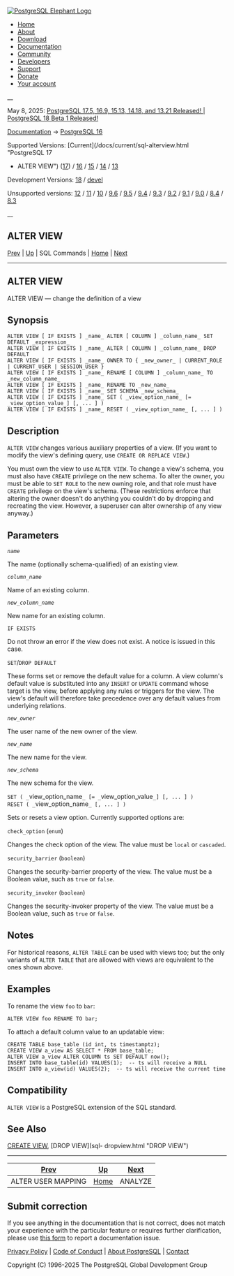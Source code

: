 [ ![PostgreSQL Elephant Logo](/media/img/about/press/elephant.png) ](/)

  * [Home](/ "Home")
  * [About](/about/ "About")
  * [Download](/download/ "Download")
  * [Documentation](/docs/ "Documentation")
  * [Community](/community/ "Community")
  * [Developers](/developer/ "Developers")
  * [Support](/support/ "Support")
  * [Donate](/about/donate/ "Donate")
  * [Your account](/account/ "Your account")

__

May 8, 2025: [ PostgreSQL 17.5, 16.9, 15.13, 14.18, and 13.21 Released! ](/about/news/postgresql-175-169-1513-1418-and-1321-released-3072/) | [ PostgreSQL 18 Beta 1 Released! ](/about/news/postgresql-18-beta-1-released-3070/)

[Documentation](/docs/ "Documentation") -> [PostgreSQL
16](/docs/16/index.html)

Supported Versions: [Current](/docs/current/sql-alterview.html "PostgreSQL 17
- ALTER VIEW") ([17](/docs/17/sql-alterview.html "PostgreSQL 17 - ALTER
VIEW")) / [16](/docs/16/sql-alterview.html "PostgreSQL 16 - ALTER VIEW") /
[15](/docs/15/sql-alterview.html "PostgreSQL 15 - ALTER VIEW") /
[14](/docs/14/sql-alterview.html "PostgreSQL 14 - ALTER VIEW") /
[13](/docs/13/sql-alterview.html "PostgreSQL 13 - ALTER VIEW")

Development Versions: [18](/docs/18/sql-alterview.html "PostgreSQL 18 - ALTER
VIEW") / [devel](/docs/devel/sql-alterview.html "PostgreSQL devel - ALTER
VIEW")

Unsupported versions: [12](/docs/12/sql-alterview.html "PostgreSQL 12 - ALTER
VIEW") / [11](/docs/11/sql-alterview.html "PostgreSQL 11 - ALTER VIEW") /
[10](/docs/10/sql-alterview.html "PostgreSQL 10 - ALTER VIEW") /
[9.6](/docs/9.6/sql-alterview.html "PostgreSQL 9.6 - ALTER VIEW") /
[9.5](/docs/9.5/sql-alterview.html "PostgreSQL 9.5 - ALTER VIEW") /
[9.4](/docs/9.4/sql-alterview.html "PostgreSQL 9.4 - ALTER VIEW") /
[9.3](/docs/9.3/sql-alterview.html "PostgreSQL 9.3 - ALTER VIEW") /
[9.2](/docs/9.2/sql-alterview.html "PostgreSQL 9.2 - ALTER VIEW") /
[9.1](/docs/9.1/sql-alterview.html "PostgreSQL 9.1 - ALTER VIEW") /
[9.0](/docs/9.0/sql-alterview.html "PostgreSQL 9.0 - ALTER VIEW") /
[8.4](/docs/8.4/sql-alterview.html "PostgreSQL 8.4 - ALTER VIEW") /
[8.3](/docs/8.3/sql-alterview.html "PostgreSQL 8.3 - ALTER VIEW")

__

ALTER VIEW  
---  
[Prev](sql-alterusermapping.html "ALTER USER MAPPING")  | [Up](sql-commands.html "SQL Commands") | SQL Commands | [Home](index.html "PostgreSQL 16.9 Documentation") |  [Next](sql-analyze.html "ANALYZE")  
  
* * *

## ALTER VIEW

ALTER VIEW — change the definition of a view

## Synopsis

    
    
    ALTER VIEW [ IF EXISTS ] _name_ ALTER [ COLUMN ] _column_name_ SET DEFAULT _expression_
    ALTER VIEW [ IF EXISTS ] _name_ ALTER [ COLUMN ] _column_name_ DROP DEFAULT
    ALTER VIEW [ IF EXISTS ] _name_ OWNER TO { _new_owner_ | CURRENT_ROLE | CURRENT_USER | SESSION_USER }
    ALTER VIEW [ IF EXISTS ] _name_ RENAME [ COLUMN ] _column_name_ TO _new_column_name_
    ALTER VIEW [ IF EXISTS ] _name_ RENAME TO _new_name_
    ALTER VIEW [ IF EXISTS ] _name_ SET SCHEMA _new_schema_
    ALTER VIEW [ IF EXISTS ] _name_ SET ( _view_option_name_ [= _view_option_value_] [, ... ] )
    ALTER VIEW [ IF EXISTS ] _name_ RESET ( _view_option_name_ [, ... ] )
    

## Description

`ALTER VIEW` changes various auxiliary properties of a view. (If you want to
modify the view's defining query, use `CREATE OR REPLACE VIEW`.)

You must own the view to use `ALTER VIEW`. To change a view's schema, you must
also have `CREATE` privilege on the new schema. To alter the owner, you must
be able to `SET ROLE` to the new owning role, and that role must have `CREATE`
privilege on the view's schema. (These restrictions enforce that altering the
owner doesn't do anything you couldn't do by dropping and recreating the view.
However, a superuser can alter ownership of any view anyway.)

## Parameters

_`name`_

    

The name (optionally schema-qualified) of an existing view.

_`column_name`_

    

Name of an existing column.

_`new_column_name`_

    

New name for an existing column.

`IF EXISTS`

    

Do not throw an error if the view does not exist. A notice is issued in this
case.

`SET`/`DROP DEFAULT`

    

These forms set or remove the default value for a column. A view column's
default value is substituted into any `INSERT` or `UPDATE` command whose
target is the view, before applying any rules or triggers for the view. The
view's default will therefore take precedence over any default values from
underlying relations.

_`new_owner`_

    

The user name of the new owner of the view.

_`new_name`_

    

The new name for the view.

_`new_schema`_

    

The new schema for the view.

`SET ( _`view_option_name`_ [= _`view_option_value`_] [, ... ] )`  
`RESET ( _`view_option_name`_ [, ... ] )`

    

Sets or resets a view option. Currently supported options are:

`check_option` (`enum`)

    

Changes the check option of the view. The value must be `local` or `cascaded`.

`security_barrier` (`boolean`)

    

Changes the security-barrier property of the view. The value must be a Boolean
value, such as `true` or `false`.

`security_invoker` (`boolean`)

    

Changes the security-invoker property of the view. The value must be a Boolean
value, such as `true` or `false`.

## Notes

For historical reasons, `ALTER TABLE` can be used with views too; but the only
variants of `ALTER TABLE` that are allowed with views are equivalent to the
ones shown above.

## Examples

To rename the view `foo` to `bar`:

    
    
    ALTER VIEW foo RENAME TO bar;
    

To attach a default column value to an updatable view:

    
    
    CREATE TABLE base_table (id int, ts timestamptz);
    CREATE VIEW a_view AS SELECT * FROM base_table;
    ALTER VIEW a_view ALTER COLUMN ts SET DEFAULT now();
    INSERT INTO base_table(id) VALUES(1);  -- ts will receive a NULL
    INSERT INTO a_view(id) VALUES(2);  -- ts will receive the current time
    

## Compatibility

`ALTER VIEW` is a PostgreSQL extension of the SQL standard.

## See Also

[CREATE VIEW](sql-createview.html "CREATE VIEW"), [DROP VIEW](sql-
dropview.html "DROP VIEW")

* * *

[Prev](sql-alterusermapping.html "ALTER USER MAPPING")  | [Up](sql-commands.html "SQL Commands") |  [Next](sql-analyze.html "ANALYZE")  
---|---|---  
ALTER USER MAPPING  | [Home](index.html "PostgreSQL 16.9 Documentation") |  ANALYZE  
  
## Submit correction

If you see anything in the documentation that is not correct, does not match
your experience with the particular feature or requires further clarification,
please use [this form](/account/comments/new/16/sql-alterview.html/) to report
a documentation issue.

[Privacy Policy](/about/privacypolicy) | [Code of Conduct](/about/policies/coc/) | [About PostgreSQL](/about/) | [Contact](/about/contact/)  

Copyright (C) 1996-2025 The PostgreSQL Global Development Group

